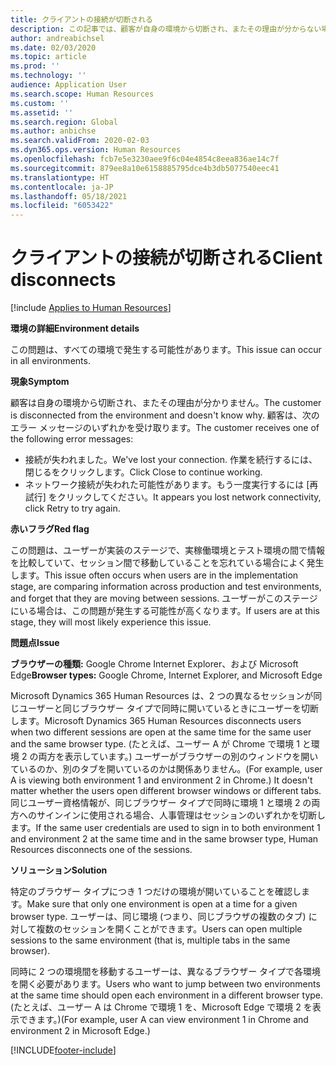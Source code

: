 ```yaml
---
title: クライアントの接続が切断される
description: この記事では、顧客が自身の環境から切断され、またその理由が分からない場合の対処方法について説明します。
author: andreabichsel
ms.date: 02/03/2020
ms.topic: article
ms.prod: ''
ms.technology: ''
audience: Application User
ms.search.scope: Human Resources
ms.custom: ''
ms.assetid: ''
ms.search.region: Global
ms.author: anbichse
ms.search.validFrom: 2020-02-03
ms.dyn365.ops.version: Human Resources
ms.openlocfilehash: fcb7e5e3230aee9f6c04e4854c8eea836ae14c7f
ms.sourcegitcommit: 879ee8a10e6158885795dce4b3db5077540eec41
ms.translationtype: HT
ms.contentlocale: ja-JP
ms.lasthandoff: 05/18/2021
ms.locfileid: "6053422"
---
```

# <a name="client-disconnects"></a><span data-ttu-id="ebe3f-103">クライアントの接続が切断される</span><span class="sxs-lookup"><span data-stu-id="ebe3f-103">Client disconnects</span></span>

[!include [Applies to Human Resources](../includes/applies-to-hr.md)]

<span data-ttu-id="ebe3f-104">**環境の詳細**</span><span class="sxs-lookup"><span data-stu-id="ebe3f-104">**Environment details**</span></span> 

<span data-ttu-id="ebe3f-105">この問題は、すべての環境で発生する可能性があります。</span><span class="sxs-lookup"><span data-stu-id="ebe3f-105">This issue can occur in all environments.</span></span>
 
<span data-ttu-id="ebe3f-106">**現象**</span><span class="sxs-lookup"><span data-stu-id="ebe3f-106">**Symptom**</span></span> 

<span data-ttu-id="ebe3f-107">顧客は自身の環境から切断され、またその理由が分かりません。</span><span class="sxs-lookup"><span data-stu-id="ebe3f-107">The customer is disconnected from the environment and doesn't know why.</span></span> <span data-ttu-id="ebe3f-108">顧客は、次のエラー メッセージのいずれかを受け取ります。</span><span class="sxs-lookup"><span data-stu-id="ebe3f-108">The customer receives one of the following error messages:</span></span>

- <span data-ttu-id="ebe3f-109">接続が失われました。</span><span class="sxs-lookup"><span data-stu-id="ebe3f-109">We've lost your connection.</span></span> <span data-ttu-id="ebe3f-110">作業を続行するには、閉じるをクリックします。</span><span class="sxs-lookup"><span data-stu-id="ebe3f-110">Click Close to continue working.</span></span>
- <span data-ttu-id="ebe3f-111">ネットワーク接続が失われた可能性があります。もう一度実行するには [再試行] をクリックしてください。</span><span class="sxs-lookup"><span data-stu-id="ebe3f-111">It appears you lost network connectivity, click Retry to try again.</span></span>

<span data-ttu-id="ebe3f-112">**赤いフラグ**</span><span class="sxs-lookup"><span data-stu-id="ebe3f-112">**Red flag**</span></span>

<span data-ttu-id="ebe3f-113">この問題は、ユーザーが実装のステージで、実稼働環境とテスト環境の間で情報を比較していて、セッション間で移動していることを忘れている場合によく発生します。</span><span class="sxs-lookup"><span data-stu-id="ebe3f-113">This issue often occurs when users are in the implementation stage, are comparing information across production and test environments, and forget that they are moving between sessions.</span></span> <span data-ttu-id="ebe3f-114">ユーザーがこのステージにいる場合は、この問題が発生する可能性が高くなります。</span><span class="sxs-lookup"><span data-stu-id="ebe3f-114">If users are at this stage, they will most likely experience this issue.</span></span>

<span data-ttu-id="ebe3f-115">**問題点**</span><span class="sxs-lookup"><span data-stu-id="ebe3f-115">**Issue**</span></span> 

<span data-ttu-id="ebe3f-116">**ブラウザーの種類:** Google Chrome Internet Explorer、および Microsoft Edge</span><span class="sxs-lookup"><span data-stu-id="ebe3f-116">**Browser types:** Google Chrome, Internet Explorer, and Microsoft Edge</span></span>

<span data-ttu-id="ebe3f-117">Microsoft Dynamics 365 Human Resources は、2 つの異なるセッションが同じユーザーと同じブラウザー タイプで同時に開いているときにユーザーを切断します。</span><span class="sxs-lookup"><span data-stu-id="ebe3f-117">Microsoft Dynamics 365 Human Resources disconnects users when two different sessions are open at the same time for the same user and the same browser type.</span></span> <span data-ttu-id="ebe3f-118">(たとえば、ユーザー A が Chrome で環境 1 と環境 2 の両方を表示しています。) ユーザーがブラウザーの別のウィンドウを開いているのか、別のタブを開いているのかは関係ありません。</span><span class="sxs-lookup"><span data-stu-id="ebe3f-118">(For example, user A is viewing both environment 1 and environment 2 in Chrome.) It doesn't matter whether the users open different browser windows or different tabs.</span></span> <span data-ttu-id="ebe3f-119">同じユーザー資格情報が、同じブラウザー タイプで同時に環境 1 と環境 2 の両方へのサインインに使用される場合、人事管理はセッションのいずれかを切断します。</span><span class="sxs-lookup"><span data-stu-id="ebe3f-119">If the same user credentials are used to sign in to both environment 1 and environment 2 at the same time and in the same browser type, Human Resources disconnects one of the sessions.</span></span>

<span data-ttu-id="ebe3f-120">**ソリューション**</span><span class="sxs-lookup"><span data-stu-id="ebe3f-120">**Solution**</span></span>

<span data-ttu-id="ebe3f-121">特定のブラウザー タイプにつき 1 つだけの環境が開いていることを確認します。</span><span class="sxs-lookup"><span data-stu-id="ebe3f-121">Make sure that only one environment is open at a time for a given browser type.</span></span> <span data-ttu-id="ebe3f-122">ユーザーは、同じ環境 (つまり、同じブラウザの複数のタブ) に対して複数のセッションを開くことができます。</span><span class="sxs-lookup"><span data-stu-id="ebe3f-122">Users can open multiple sessions to the same environment (that is, multiple tabs in the same browser).</span></span>

<span data-ttu-id="ebe3f-123">同時に 2 つの環境間を移動するユーザーは、異なるブラウザー タイプで各環境を開く必要があります。</span><span class="sxs-lookup"><span data-stu-id="ebe3f-123">Users who want to jump between two environments at the same time should open each environment in a different browser type.</span></span> <span data-ttu-id="ebe3f-124">(たとえば、ユーザー A は Chrome で環境 1 を、Microsoft Edge で環境 2 を表示できます。)</span><span class="sxs-lookup"><span data-stu-id="ebe3f-124">(For example, user A can view environment 1 in Chrome and environment 2 in Microsoft Edge.)</span></span>


[!INCLUDE[footer-include](../includes/footer-banner.md)]